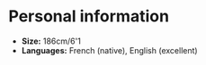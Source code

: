 # Personal information

- **Size:** 186cm/6'1
- **Languages:** French (native), English (excellent)
